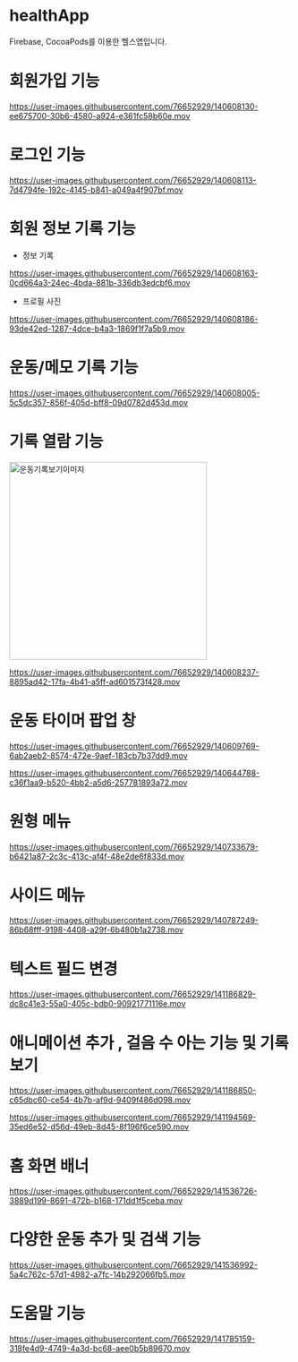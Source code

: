 # healthApp
Firebase, CocoaPods를 이용한 헬스앱입니다. 


# 회원가입 기능 


https://user-images.githubusercontent.com/76652929/140608130-ee675700-30b6-4580-a924-e361fc58b60e.mov


# 로그인 기능


https://user-images.githubusercontent.com/76652929/140608113-7d4794fe-192c-4145-b841-a049a4f907bf.mov



# 회원 정보 기록 기능 
- 정보 기록 

https://user-images.githubusercontent.com/76652929/140608163-0cd664a3-24ec-4bda-881b-336db3edcbf6.mov


- 프로필 사진 


https://user-images.githubusercontent.com/76652929/140608186-93de42ed-1287-4dce-b4a3-1869f1f7a5b9.mov



# 운동/메모 기록 기능 


https://user-images.githubusercontent.com/76652929/140608005-5c5dc357-856f-405d-bff8-09d0782d453d.mov




# 기록 열람 기능 


<img width="353" alt="운동기록보기이미지" src="https://user-images.githubusercontent.com/76652929/140608034-5ee8f1e0-8a79-4904-b11b-480684ba8630.png">


https://user-images.githubusercontent.com/76652929/140608237-8895ad42-17fa-4b41-a5ff-ad601573f428.mov

# 운동 타이머 팝업 창


https://user-images.githubusercontent.com/76652929/140609769-6ab2aeb2-8574-472e-9aef-183cb7b37dd9.mov


https://user-images.githubusercontent.com/76652929/140644788-c36f1aa9-b520-4bb2-a5d6-257781893a72.mov

# 원형 메뉴 


https://user-images.githubusercontent.com/76652929/140733679-b6421a87-2c3c-413c-af4f-48e2de6f833d.mov


# 사이드 메뉴 

https://user-images.githubusercontent.com/76652929/140787249-86b68fff-9198-4408-a29f-6b480b1a2738.mov

# 텍스트 필드 변경



https://user-images.githubusercontent.com/76652929/141186829-dc8c41e3-55a0-405c-bdb0-90921771116e.mov



# 애니메이션 추가 , 걸음 수 아는 기능 및 기록 보기  




https://user-images.githubusercontent.com/76652929/141186850-c65dbc60-ce54-4b7b-af9d-9409f486d098.mov



https://user-images.githubusercontent.com/76652929/141194569-35ed6e52-d56d-49eb-8d45-8f196f6ce590.mov


# 홈 화면 배너 



https://user-images.githubusercontent.com/76652929/141536726-3889d199-8691-472b-b168-171dd1f5ceba.mov


# 다양한 운동 추가 및 검색 기능 



https://user-images.githubusercontent.com/76652929/141536992-5a4c762c-57d1-4982-a7fc-14b292066fb5.mov



# 도움말 기능 



https://user-images.githubusercontent.com/76652929/141785159-318fe4d9-4749-4a3d-bc68-aee0b5b89670.mov

